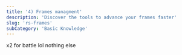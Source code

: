 ```yaml
---
title: '4) Frames managment'
description: 'Discover the tools to advance your frames faster'
slug: 'rs-frames'
subCategory: 'Basic Knowledge'
---
```


x2 for battle 
lol nothing else